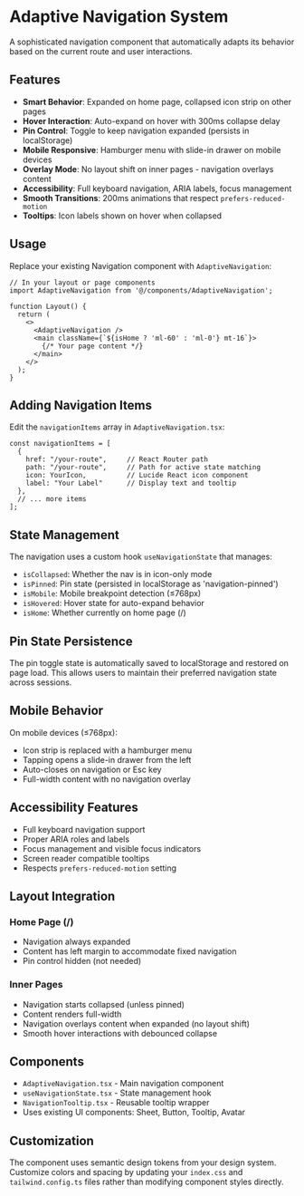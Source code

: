 # Adaptive Navigation System

A sophisticated navigation component that automatically adapts its behavior based on the current route and user interactions.

## Features

- **Smart Behavior**: Expanded on home page, collapsed icon strip on other pages
- **Hover Interaction**: Auto-expand on hover with 300ms collapse delay
- **Pin Control**: Toggle to keep navigation expanded (persists in localStorage)
- **Mobile Responsive**: Hamburger menu with slide-in drawer on mobile devices
- **Overlay Mode**: No layout shift on inner pages - navigation overlays content
- **Accessibility**: Full keyboard navigation, ARIA labels, focus management
- **Smooth Transitions**: 200ms animations that respect `prefers-reduced-motion`
- **Tooltips**: Icon labels shown on hover when collapsed

## Usage

Replace your existing Navigation component with `AdaptiveNavigation`:

```tsx
// In your layout or page components
import AdaptiveNavigation from '@/components/AdaptiveNavigation';

function Layout() {
  return (
    <>
      <AdaptiveNavigation />
      <main className={`${isHome ? 'ml-60' : 'ml-0'} mt-16`}>
        {/* Your page content */}
      </main>
    </>
  );
}
```

## Adding Navigation Items

Edit the `navigationItems` array in `AdaptiveNavigation.tsx`:

```tsx
const navigationItems = [
  {
    href: "/your-route",     // React Router path
    path: "/your-route",     // Path for active state matching
    icon: YourIcon,          // Lucide React icon component
    label: "Your Label"      // Display text and tooltip
  },
  // ... more items
];
```

## State Management

The navigation uses a custom hook `useNavigationState` that manages:

- `isCollapsed`: Whether the nav is in icon-only mode
- `isPinned`: Pin state (persisted in localStorage as 'navigation-pinned')
- `isMobile`: Mobile breakpoint detection (≤768px)
- `isHovered`: Hover state for auto-expand behavior
- `isHome`: Whether currently on home page (/)

## Pin State Persistence

The pin toggle state is automatically saved to localStorage and restored on page load. This allows users to maintain their preferred navigation state across sessions.

## Mobile Behavior

On mobile devices (≤768px):
- Icon strip is replaced with a hamburger menu
- Tapping opens a slide-in drawer from the left
- Auto-closes on navigation or Esc key
- Full-width content with no navigation overlay

## Accessibility Features

- Full keyboard navigation support
- Proper ARIA roles and labels
- Focus management and visible focus indicators
- Screen reader compatible tooltips
- Respects `prefers-reduced-motion` setting

## Layout Integration

### Home Page (/)
- Navigation always expanded
- Content has left margin to accommodate fixed navigation
- Pin control hidden (not needed)

### Inner Pages
- Navigation starts collapsed (unless pinned)
- Content renders full-width
- Navigation overlays content when expanded (no layout shift)
- Smooth hover interactions with debounced collapse

## Components

- `AdaptiveNavigation.tsx` - Main navigation component
- `useNavigationState.tsx` - State management hook
- `NavigationTooltip.tsx` - Reusable tooltip wrapper
- Uses existing UI components: Sheet, Button, Tooltip, Avatar

## Customization

The component uses semantic design tokens from your design system. Customize colors and spacing by updating your `index.css` and `tailwind.config.ts` files rather than modifying component styles directly.